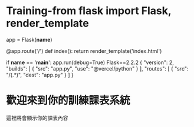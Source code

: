 # Training-from flask import Flask, render_template

app = Flask(__name__)

@app.route('/')
def index():
    return render_template('index.html')

if __name__ == '__main__':
    app.run(debug=True)
Flask==2.2.2
{
  "version": 2,
  "builds": [
    { "src": "app.py", "use": "@vercel/python" }
  ],
  "routes": [
    { "src": "/(.*)", "dest": "app.py" }
  ]
}
<!DOCTYPE html>
<html lang="zh-TW">
<head>
    <meta charset="UTF-8">
    <meta name="viewport" content="width=device-width, initial-scale=1.0">
    <title>訓練課表</title>
</head>
<body>
    <h1>歡迎來到你的訓練課表系統</h1>
    <p>這裡將會顯示你的課表內容</p>
</body>
</html>
